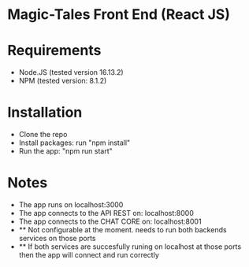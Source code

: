 # Magic-Tales Front End (React JS) 


# Requirements  
- Node.JS (tested version 16.13.2) 
- NPM (tested version: 8.1.2)

# Installation 
- Clone the repo
- Install packages: run "npm install" 
- Run the app: "npm run start"

# Notes
- The app runs on localhost:3000
- The app connects to the API REST on: localhost:8000
- The app connects to the CHAT CORE on: localhost:8001
- ** Not configurable at the moment. needs to run both backends services on those ports
- ** If both services are succesfully runing on localhost at those ports then the app will connect and run correctly 


  
  

